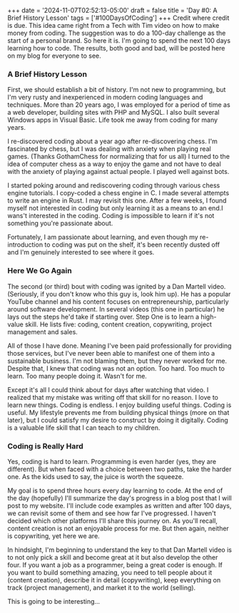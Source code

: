 +++
date = '2024-11-07T02:52:13-05:00'
draft = false
title = 'Day #0: A Brief History Lesson'
tags = ['#100DaysOfCoding']
+++
Credit where credit is due. This idea came right from a Tech with Tim video on how to make money from coding. The suggestion was to do a 100-day challenge as the start of a personal brand. So here it is. I'm going to spend the next 100 days learning how to code. The results, both good and bad, will be posted here on my blog for everyone to see.

### A Brief History Lesson

First, we should establish a bit of history. I'm not new to programming, but I'm very rusty and inexperienced in modern coding languages and techniques. More than 20 years ago, I was employed for a period of time as a web developer, building sites with PHP and MySQL. I also built several Windows apps in Visual Basic. Life took me away from coding for many years. 

I re-discovered coding about a year ago after re-discovering chess. I'm fascinated by chess, but I was dealing with anxiety when playing real games. (Thanks GothamChess for normalizing that for us all) I turned to the idea of computer chess as a way to enjoy the game and not have to deal with the anxiety of playing against actual people. I played well against bots. 

I started poking around and rediscovering coding through various chess engine tutorials. I copy-coded a chess engine in C. I made several attempts to write an engine in Rust. I may revisit this one. After a few weeks, I found myself not interested in coding but only learning it as a means to an end.I wans't interested in the coding. Coding is impossible to learn if it's not something you're passionate about.

Fortunately, I am passionate about learning, and even though my re-introduction to coding was put on the shelf, it's been recently dusted off and I'm genuinely interested to see where it goes.

### Here We Go Again

The second (or third) bout with coding was ignited by a Dan Martell video. (Seriously, if you don't know who this guy is, look him up). He has a popular YouTube channel and his content focuses on entrepreneurship, particularly around software development. In several videos (this one in particular) he lays out the steps he'd take if starting over. Step One is to learn a high-value skill. He lists five: coding, content creation, copywriting, project management and sales. 

All of those I have done. Meaning I've been paid professionally for providing those services, but I've never been able to manifest one of them into a sustainable business. I'm not blaming them, but they never worked for me. Despite that, I knew that coding was not an option. Too hard. Too much to learn. Too many people doing it. Wasn't for me.

Except it's all I could think about for days after watching that video. I realized that my mistake was writing off that skill for no reason. I love to learn new things. Coding is endless. I enjoy building useful things. Coding is useful.  My lifestyle prevents me from building physical things (more on that later), but I could satisfy my desire to construct by doing it digitally. Coding is a valuable life skill that I can teach to my children.

### Coding is Really Hard

Yes, coding is hard to learn. Programming is even harder (yes, they are different). But when faced with a choice between two paths, take the harder one. As the kids used to say, the juice is worth the squeeze.

My goal is to spend three hours every day learning to code. At the end of the day (hopefully) I'll summarize the day's progress in a blog post that I will post to my website. I'll include code examples as written and after 100 days, we can revisit some of them and see how far I've progressed. I haven't decided which other platforms I'll share this journey on. As you'll recall, content creation is not an enjoyable process for me. But then again, neither is copywriting, yet here we are.

In hindsight, I'm beginning to understand the key to that Dan Martell video is to not only pick a skill and become great at it but also develop the other four. If you want a job as a programmer, being a great coder is enough. If you want to build something amazing, you need to tell people about it (content creation), describe it in detail (copywriting), keep everything on track (project management), and market it to the world (selling).

This is going to be interesting... 